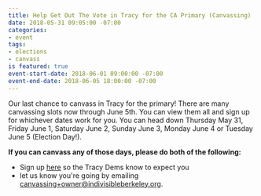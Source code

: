 ```yaml
---
title: Help Get Out The Vote in Tracy for the CA Primary (Canvassing)
date: 2018-05-31 09:05:00 -07:00
categories:
- event
tags:
- elections
- canvass
is featured: true
event-start-date: 2018-06-01 09:00:00 -07:00
event-end-date: 2018-06-05 18:00:00 -07:00
---
```


Our last chance to canvass in Tracy for the primary! There are many canvassing slots now through June 5th. You can view them all and sign up for whichever dates work for you. You can head down Thursday May 31, Friday June 1, Saturday June 2, Sunday June 3, Monday June 4 or Tuesday June 5 (Election Day!). 

**If you can canvass any of those days, please do both of the following:**

- Sign up [here](https://docs.google.com/forms/d/e/1FAIpQLSeFwEaRX9BAqP9C4Lj4CD_j5fyBv0sUdw9SAWPZUwIw3OzSUA/viewform) so the Tracy Dems know to expect you
- let us know you're going by emailing [canvassing+owner@indivisibleberkeley.org](mailto:canvassing+owner@indivisibleberkeley.org).
